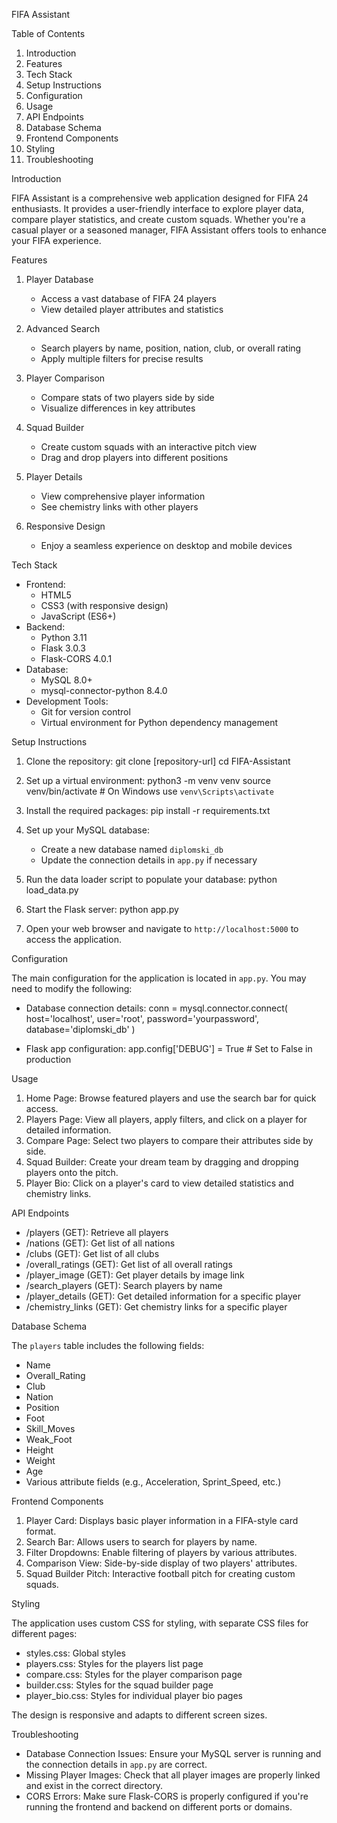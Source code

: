 FIFA Assistant

Table of Contents
1. Introduction
2. Features
3. Tech Stack
5. Setup Instructions
6. Configuration
7. Usage
8. API Endpoints
9. Database Schema
10. Frontend Components
11. Styling
12. Troubleshooting

Introduction

FIFA Assistant is a comprehensive web application designed for FIFA 24 enthusiasts. It provides a user-friendly interface to explore player data, compare player statistics, and create custom squads. Whether you're a casual player or a seasoned manager, FIFA Assistant offers tools to enhance your FIFA experience.

Features

1. Player Database
   - Access a vast database of FIFA 24 players
   - View detailed player attributes and statistics

2. Advanced Search
   - Search players by name, position, nation, club, or overall rating
   - Apply multiple filters for precise results

3. Player Comparison
   - Compare stats of two players side by side
   - Visualize differences in key attributes

4. Squad Builder
   - Create custom squads with an interactive pitch view
   - Drag and drop players into different positions

5. Player Details
   - View comprehensive player information
   - See chemistry links with other players

6. Responsive Design
   - Enjoy a seamless experience on desktop and mobile devices

Tech Stack

- Frontend: 
  - HTML5
  - CSS3 (with responsive design)
  - JavaScript (ES6+)
- Backend: 
  - Python 3.11
  - Flask 3.0.3
  - Flask-CORS 4.0.1
- Database: 
  - MySQL 8.0+
  - mysql-connector-python 8.4.0
- Development Tools:
  - Git for version control
  - Virtual environment for Python dependency management

Setup Instructions

1. Clone the repository:
   git clone [repository-url]
   cd FIFA-Assistant

2. Set up a virtual environment:
   python3 -m venv venv
   source venv/bin/activate  # On Windows use `venv\Scripts\activate`

3. Install the required packages:
   pip install -r requirements.txt

4. Set up your MySQL database:
   - Create a new database named `diplomski_db`
   - Update the connection details in `app.py` if necessary

5. Run the data loader script to populate your database:
   python load_data.py

6. Start the Flask server:
   python app.py

7. Open your web browser and navigate to `http://localhost:5000` to access the application.

Configuration

The main configuration for the application is located in `app.py`. You may need to modify the following:

- Database connection details:
  conn = mysql.connector.connect(
      host='localhost',
      user='root',
      password='yourpassword',  
      database='diplomski_db'
  )

- Flask app configuration:
  app.config['DEBUG'] = True  # Set to False in production

Usage

1. Home Page: Browse featured players and use the search bar for quick access.
2. Players Page: View all players, apply filters, and click on a player for detailed information.
3. Compare Page: Select two players to compare their attributes side by side.
4. Squad Builder: Create your dream team by dragging and dropping players onto the pitch.
5. Player Bio: Click on a player's card to view detailed statistics and chemistry links.

API Endpoints

- /players (GET): Retrieve all players
- /nations (GET): Get list of all nations
- /clubs (GET): Get list of all clubs
- /overall_ratings (GET): Get list of all overall ratings
- /player_image (GET): Get player details by image link
- /search_players (GET): Search players by name
- /player_details (GET): Get detailed information for a specific player
- /chemistry_links (GET): Get chemistry links for a specific player

Database Schema

The `players` table includes the following fields:
- Name
- Overall_Rating
- Club
- Nation
- Position
- Foot
- Skill_Moves
- Weak_Foot
- Height
- Weight
- Age
- Various attribute fields (e.g., Acceleration, Sprint_Speed, etc.)

Frontend Components

1. Player Card: Displays basic player information in a FIFA-style card format.
2. Search Bar: Allows users to search for players by name.
3. Filter Dropdowns: Enable filtering of players by various attributes.
4. Comparison View: Side-by-side display of two players' attributes.
5. Squad Builder Pitch: Interactive football pitch for creating custom squads.

Styling

The application uses custom CSS for styling, with separate CSS files for different pages:
- styles.css: Global styles
- players.css: Styles for the players list page
- compare.css: Styles for the player comparison page
- builder.css: Styles for the squad builder page
- player_bio.css: Styles for individual player bio pages

The design is responsive and adapts to different screen sizes.

Troubleshooting

- Database Connection Issues: Ensure your MySQL server is running and the connection details in `app.py` are correct.
- Missing Player Images: Check that all player images are properly linked and exist in the correct directory.
- CORS Errors: Make sure Flask-CORS is properly configured if you're running the frontend and backend on different ports or domains.
